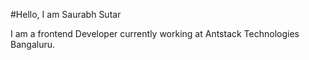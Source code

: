 #Hello, I am Saurabh Sutar

I am a frontend Developer currently working at Antstack Technologies Bangaluru.
